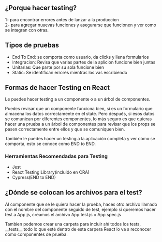## ¿Porque hacer testing?

1- para encontrar errores antes de lanzar a la produccion 
</br>
2- para agregar nuuevas funciones y asegurarse que funcionen y ver como se integran con otras.

<h2>Tipos de pruebas</h2>
<ul>
<li>End To End: se comporta como usuario, da clicks y llena formularios</li>
<li>Integracion: Revisa que varias partes de la aplicion funcione bien juntas</li>
<li>Unitarias: Que parte por su sola funcione bien</li>
<li>Static: Se identifican errores mientras los vas escribiendo</li>
</ul>

<h2>Formas de hacer Testing en React</h2>

<p>Le puedes hacer testing a un componente o a un árbol de componentes.

Puedes revisar que un componente funciona bien, si es un formulario que almacena los datos correctamente en el state.
Pero después, si esos datos se comunican por diferentes componentes, lo más seguro es que quieras hacer una prueba a un árbol de componentes para revisar que los props se pasen correctamente entre ellos y que se comuniquen bien.

También le puedes hacer un testing a la aplicación completa y ver cómo se comporta, esto se conoce como END to END.
</p>
<h3>Herramientas Recomendadas para Testing</h3>
<ul>
<li>Jest</li>
<li>React Testing Library(incluido en CRA)</li>
<li>Cypress(END to END)</li>
</ul>

<h2>¿Dónde se colocan los archivos para el test?</h2>

<p>Al componente que se le quiera hacer la prueba, haces otro archivo llamado con el nombre del componente seguido de test, ejemplo si queremos hacer test a App.js, creamos el archivo App.test.js o App.spec.js</p>
<p>Tambien podemos crear una carpeta para incluir ahí todos los tests, __tests__ todo lo que esté dentro de esta carpera React lo va a reconocer como componentes de prueba. </p>